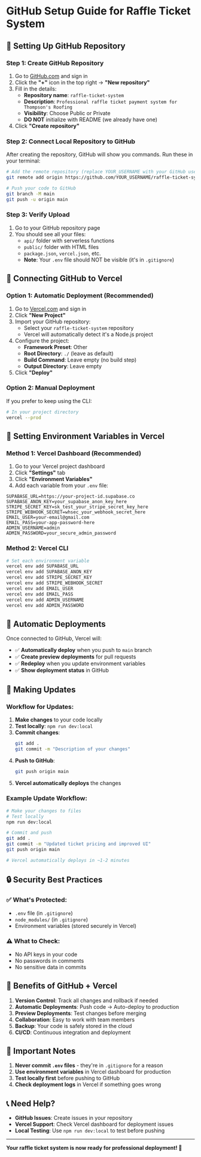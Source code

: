 # GitHub Setup Guide for Raffle Ticket System

## 🚀 Setting Up GitHub Repository

### Step 1: Create GitHub Repository

1. Go to [GitHub.com](https://github.com) and sign in
2. Click the **"+"** icon in the top right → **"New repository"**
3. Fill in the details:
   - **Repository name**: `raffle-ticket-system`
   - **Description**: `Professional raffle ticket payment system for Thompson's Roofing`
   - **Visibility**: Choose Public or Private
   - **DO NOT** initialize with README (we already have one)
4. Click **"Create repository"**

### Step 2: Connect Local Repository to GitHub

After creating the repository, GitHub will show you commands. Run these in your terminal:

```bash
# Add the remote repository (replace YOUR_USERNAME with your GitHub username)
git remote add origin https://github.com/YOUR_USERNAME/raffle-ticket-system.git

# Push your code to GitHub
git branch -M main
git push -u origin main
```

### Step 3: Verify Upload

1. Go to your GitHub repository page
2. You should see all your files:
   - `api/` folder with serverless functions
   - `public/` folder with HTML files
   - `package.json`, `vercel.json`, etc.
   - **Note**: Your `.env` file should NOT be visible (it's in `.gitignore`)

## 🔗 Connecting GitHub to Vercel

### Option 1: Automatic Deployment (Recommended)

1. Go to [Vercel.com](https://vercel.com) and sign in
2. Click **"New Project"**
3. Import your GitHub repository:
   - Select your `raffle-ticket-system` repository
   - Vercel will automatically detect it's a Node.js project
4. Configure the project:
   - **Framework Preset**: Other
   - **Root Directory**: `./` (leave as default)
   - **Build Command**: Leave empty (no build step)
   - **Output Directory**: Leave empty
5. Click **"Deploy"**

### Option 2: Manual Deployment

If you prefer to keep using the CLI:

```bash
# In your project directory
vercel --prod
```

## 🔧 Setting Environment Variables in Vercel

### Method 1: Vercel Dashboard (Recommended)

1. Go to your Vercel project dashboard
2. Click **"Settings"** tab
3. Click **"Environment Variables"**
4. Add each variable from your `.env` file:

```
SUPABASE_URL=https://your-project-id.supabase.co
SUPABASE_ANON_KEY=your_supabase_anon_key_here
STRIPE_SECRET_KEY=sk_test_your_stripe_secret_key_here
STRIPE_WEBHOOK_SECRET=whsec_your_webhook_secret_here
EMAIL_USER=your-email@gmail.com
EMAIL_PASS=your-app-password-here
ADMIN_USERNAME=admin
ADMIN_PASSWORD=your_secure_admin_password
```

### Method 2: Vercel CLI

```bash
# Set each environment variable
vercel env add SUPABASE_URL
vercel env add SUPABASE_ANON_KEY
vercel env add STRIPE_SECRET_KEY
vercel env add STRIPE_WEBHOOK_SECRET
vercel env add EMAIL_USER
vercel env add EMAIL_PASS
vercel env add ADMIN_USERNAME
vercel env add ADMIN_PASSWORD
```

## 🔄 Automatic Deployments

Once connected to GitHub, Vercel will:

- ✅ **Automatically deploy** when you push to `main` branch
- ✅ **Create preview deployments** for pull requests
- ✅ **Redeploy** when you update environment variables
- ✅ **Show deployment status** in GitHub

## 📝 Making Updates

### Workflow for Updates:

1. **Make changes** to your code locally
2. **Test locally**: `npm run dev:local`
3. **Commit changes**:
   ```bash
   git add .
   git commit -m "Description of your changes"
   ```
4. **Push to GitHub**:
   ```bash
   git push origin main
   ```
5. **Vercel automatically deploys** the changes

### Example Update Workflow:

```bash
# Make your changes to files
# Test locally
npm run dev:local

# Commit and push
git add .
git commit -m "Updated ticket pricing and improved UI"
git push origin main

# Vercel automatically deploys in ~1-2 minutes
```

## 🔒 Security Best Practices

### ✅ What's Protected:
- `.env` file (in `.gitignore`)
- `node_modules/` (in `.gitignore`)
- Environment variables (stored securely in Vercel)

### ⚠️ What to Check:
- No API keys in your code
- No passwords in comments
- No sensitive data in commits

## 🎯 Benefits of GitHub + Vercel

1. **Version Control**: Track all changes and rollback if needed
2. **Automatic Deployments**: Push code → Auto-deploy to production
3. **Preview Deployments**: Test changes before merging
4. **Collaboration**: Easy to work with team members
5. **Backup**: Your code is safely stored in the cloud
6. **CI/CD**: Continuous integration and deployment

## 🚨 Important Notes

1. **Never commit `.env` files** - they're in `.gitignore` for a reason
2. **Use environment variables** in Vercel dashboard for production
3. **Test locally first** before pushing to GitHub
4. **Check deployment logs** in Vercel if something goes wrong

## 📞 Need Help?

- **GitHub Issues**: Create issues in your repository
- **Vercel Support**: Check Vercel dashboard for deployment issues
- **Local Testing**: Use `npm run dev:local` to test before pushing

---

**Your raffle ticket system is now ready for professional deployment! 🎉** 